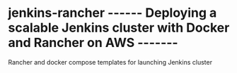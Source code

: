 # jenkins-rancher ------  Deploying a scalable Jenkins cluster with Docker and Rancher on AWS -------
Rancher and docker compose templates for launching Jenkins cluster
